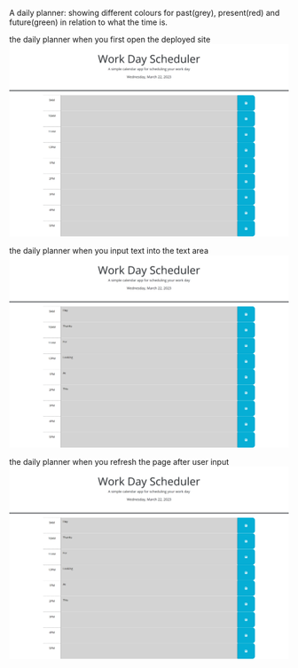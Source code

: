 A daily planner: showing different colours for past(grey), present(red) and future(green) in relation to what the time is.

the daily planner when you first open the deployed site
![alt](./Assets/images/landingpage.png)

the daily planner when you input text into the text area
![alt](./Assets/images/userinput.png)

the daily planner when you refresh the page after user input
![alt](./Assets/images/refreshedpage.png)
